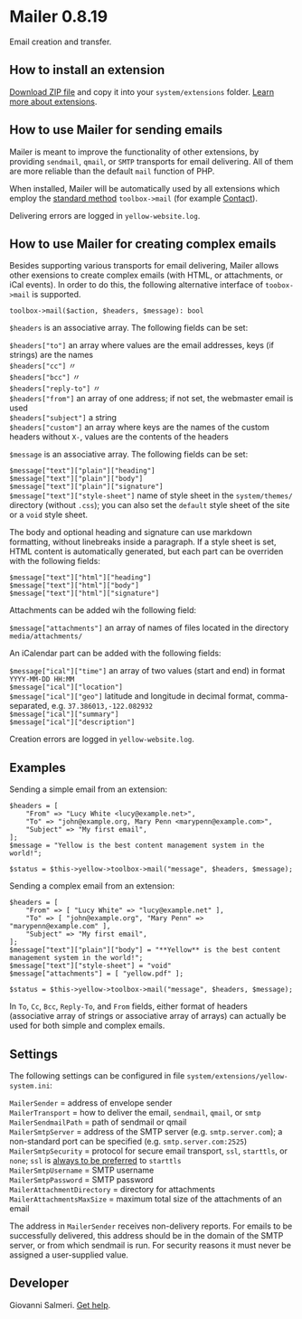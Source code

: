 # Mailer 0.8.19

Email creation and transfer.

## How to install an extension

[Download ZIP file](https://github.com/GiovanniSalmeri/yellow-mailer/archive/refs/heads/main.zip) and copy it into your `system/extensions` folder. [Learn more about extensions](https://github.com/annaesvensson/yellow-update).

## How to use Mailer for sending emails

Mailer is meant to improve the functionality of other extensions, by providing `sendmail`, `qmail`, or `SMTP` transports for email delivering. All of them are more reliable than the default `mail` function of PHP.

When installed, Mailer will be automatically used by all extensions which employ the [standard method](https://datenstrom.se/yellow/help/api-for-developers#yellow-toolbox) `toolbox->mail` (for example [Contact](https://github.com/annaesvensson/yellow-contact)).

Delivering errors are logged in `yellow-website.log`.

## How to use Mailer for creating complex emails

Besides supporting various transports for email delivering, Mailer allows other exensions to create complex emails (with HTML, or attachments, or iCal events). In order to do this, the following alternative interface of `toobox->mail` is supported.

`toolbox->mail($action, $headers, $message): bool`

`$headers` is an associative array. The following fields can be set:

`$headers["to"]` an array where values are the email addresses, keys (if strings) are the names  
`$headers["cc"]` 〃  
`$headers["bcc"]` 〃  
`$headers["reply-to"]` 〃  
`$headers["from"]` an array of one address; if not set, the webmaster email is used  
`$headers["subject"]` a string  
`$headers["custom"]` an array where keys are the names of the custom headers without `X-`, values are the contents of the headers  

`$message` is an associative array. The following fields can be set:

`$message["text"]["plain"]["heading"]`  
`$message["text"]["plain"]["body"]`  
`$message["text"]["plain"]["signature"]`  
`$message["text"]["style-sheet"]` name of style sheet in the `system/themes/` directory (without `.css`); you can also set the `default` style sheet of the site or a `void` style sheet.  

The body and optional heading and signature can use markdown formatting, without linebreaks inside a paragraph. If a style sheet is set, HTML content is automatically generated, but each part can be overriden with the following fields:

`$message["text"]["html"]["heading"]`  
`$message["text"]["html"]["body"]`  
`$message["text"]["html"]["signature"]`  

Attachments can be added wih the following field:

`$message["attachments"]` an array of names of files located in the directory `media/attachments/`  

An iCalendar part can be added with the following fields:

`$message["ical"]["time"]` an array of two values (start and end) in format `YYYY-MM-DD HH:MM`  
`$message["ical"]["location"]`  
`$message["ical"]["geo"]` latitude and longitude in decimal format, comma-separated, e.g. `37.386013,-122.082932`  
`$message["ical"]["summary"]`  
`$message["ical"]["description"]`  

Creation errors are logged in `yellow-website.log`.

## Examples

Sending a simple email from an extension:

```
$headers = [
    "From" => "Lucy White <lucy@example.net>",
    "To" => "john@example.org, Mary Penn <marypenn@example.com>",
    "Subject" => "My first email",
];
$message = "Yellow is the best content management system in the world!";

$status = $this->yellow->toolbox->mail("message", $headers, $message);
```

Sending a complex email from an extension:

```
$headers = [
    "From" => [ "Lucy White" => "lucy@example.net" ],
    "To" => [ "john@example.org", "Mary Penn" => "marypenn@example.com" ],
    "Subject" => "My first email",
];
$message["text"]["plain"]["body"] = "**Yellow** is the best content management system in the world!";
$message["text"]["style-sheet"] = "void"
$message["attachments"] = [ "yellow.pdf" ];

$status = $this->yellow->toolbox->mail("message", $headers, $message);
```

In `To`, `Cc`, `Bcc`, `Reply-To`, and `From` fields, either format of headers (associative array of strings or associative array of arrays) can actually be used for both simple and complex emails.

## Settings

The following settings can be configured in file `system/extensions/yellow-system.ini`:

`MailerSender` = address of envelope sender  
`MailerTransport` = how to deliver the email, `sendmail`, `qmail`, or `smtp`  
`MailerSendmailPath` = path of sendmail or qmail  
`MailerSmtpServer` = address of the SMTP server (e.g. `smtp.server.com`); a non-standard port can be specified (e.g. `smtp.server.com:2525`)  
`MailerSmtpSecurity` = protocol for secure email transport, `ssl`, `starttls`, or `none`; `ssl` is [always to be preferred](https://nostarttls.secvuln.info/) to `starttls`  
`MailerSmtpUsername` = SMTP username  
`MailerSmtpPassword` = SMTP password  
`MailerAttachmentDirectory` = directory for attachments  
`MailerAttachmentsMaxSize` = maximum total size of the attachments of an email  

The address in `MailerSender` receives non-delivery reports. For emails to be successfully delivered, this address should be in the domain of the SMTP server, or from which sendmail is run. For security reasons it must never be assigned a user-supplied value.

## Developer

Giovanni Salmeri. [Get help](https://datenstrom.se/yellow/help/).
